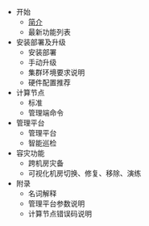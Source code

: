 * 开始
  * [简介](README.md)
  * 最新功能列表
* 安装部署及升级
  * 安装部署
  * 手动升级
  * 集群环境要求说明
  * 硬件配置推荐
* 计算节点
  * 标准
  * 管理端命令
* 管理平台
  * 管理平台
  * 智能巡检
* 容灾功能
  * 跨机房灾备
  * 可视化机房切换、修复、移除、演练 
* 附录
  * 名词解释
  * 管理平台参数说明
  * 计算节点错误码说明
